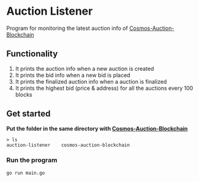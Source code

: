 # Auction Listener

Program for monitoring the latest auction info of [Cosmos-Auction-Blockchain](https://github.com/p0p3yee/cosmos-auction-blockchain)

## Functionality

1. It prints the auction info when a new auction is created
2. It prints the bid info when a new bid is placed
3. It prints the finalized auction info when a auction is finalized
4. It prints the highest bid (price & address) for all the auctions every 100 blocks

## Get started

**Put the folder in the same directory with [Cosmos-Auction-Blockchain](https://github.com/p0p3yee/cosmos-auction-blockchain)**

```
> ls
auction-listener    cosmos-auction-blockchain
```

### Run the program

```
go run main.go
```